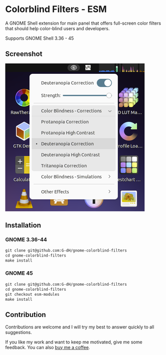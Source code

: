 # Colorblind Filters - ESM
A GNOME Shell extension for main panel that offers full-screen color filters that should help color-blind users and developers.

Supports GNOME Shell 3.36 - 45

## Screenshot
![Colorblind Filters menu](colorblind-filters.png)

## Installation
### GNOME 3.36-44

    git clone git@github.com:G-dH/gnome-colorblind-filters
    cd gnome-colorblind-filters
    make install

### GNOME 45

    git clone git@github.com:G-dH/gnome-colorblind-filters
    cd gnome-colorblind-filters
    git checkout esm-modules 
    make install

## Contribution
Contributions are welcome and I will try my best to answer quickly to all suggestions.

If you like my work and want to keep me motivated, give me some feedback.
You can also [buy me a coffee](https://buymeacoffee.com/georgdh).
